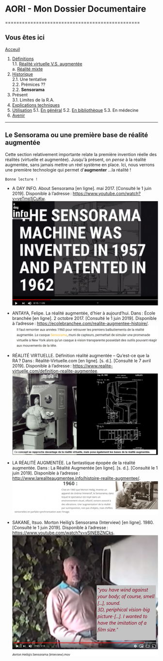 # AORI - Mon Dossier Documentaire
================================================
## Vous êtes ici
[Acceuil](Introduction.md)

1. [Définitions](Definition.md)  
 1.1. [Réalité virtuelle V.S. augmentée ](vs.md)       
             a. [Réalité mixte](mixed.md)
2. [Historique](Histoire.md)  
 2.1. Une tentative   
 2.2. Prémices ??  
 2.2. **Sensorama**  
3. Présent  
 3.1. Limites de la R.A.
4. [Explications techniques](Fonctionnement.md)
5. [Utilisation](utilisation.md)
  5.1. [En général](engeneral.md)
  5.2. [En bibliothèque](bibli.md)
  5.3. En médecine
 6. [Avenir](Avenir.md)

-----------------------------------------------
**Le Sensorama** ou une première base de réalité augmentée
----------------------------------------------------------------------------------------------------------------------------------------
Cette section relativement importante relate la première invention réelle des réalités (virtuelle et augmentée). Jusqu'à présent, on *pense* à la réalité augmentée, sans jamais mettre un réel système en place. Ici, nous verrons une première technologie qui permet d'__augmenter__ ...la réalité !  
````
Bonne lecture !
````
*   A DAY INFO. About Sensorama [en ligne]. mai 2017. [Consulté le 1 juin 2019]. Disponible à l’adresse : https://www.youtube.com/watch?v=veTmp1jCuKw.
![date invention](/Images/senso5.JPG)

* ANTAYA, Felipe. La réalité augmentée, d’hier à aujourd’hui. Dans : École branchée [en ligne]. 2 octobre 2017. [Consulté le 1 juin 2019]. Disponible à l’adresse : https://ecolebranchee.com/realite-augmentee-histoire/.  
![sensorama simplifie](/Images/senso2.JPG)   

* RÉALITÉ VIRTUELLE. Définition réalité augmentée – Qu’est-ce que la RA ? Dans : Réalité-Virtuelle.com [en ligne]. [s. d.]. [Consulté le 7 avril 2019]. Disponible à l’adresse : https://www.realite-virtuelle.com/definition-realite-augmentee.  
![Sensorama simple](/Images/senso3.JPG)


*   LA RÉALITÉ AUGMENTÉE. La fantastique épopée de la réalité augmentée. Dans : La Réalité Augmentée [en ligne]. [s. d.]. [Consulté le 1 juin 2019]. Disponible à l’adresse : http://www.larealiteaugmentee.info/histoire-realite-augmentee/.  
![sensorama](/Images/senso1.JPG)

*  SAKANE, Itsuo. Morton Heilig’s Sensorama (Interview) [en ligne]. 1980. [Consulté le 1 juin 2019]. Disponible à l’adresse : https://www.youtube.com/watch?v=vSINEBZNCks.
![sensorama interview](/Images/senso4.JPG)


